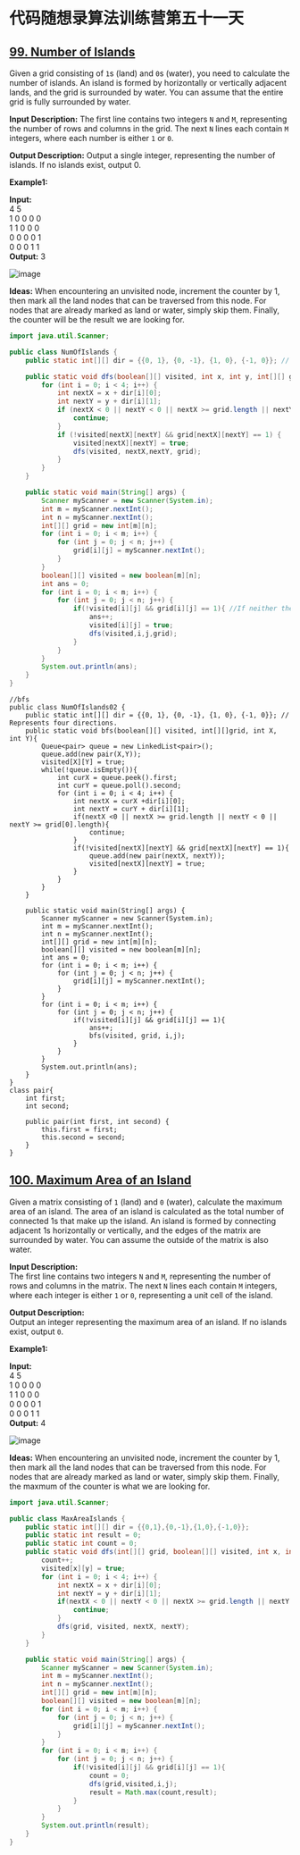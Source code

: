 # 代码随想录算法训练营第五十一天
## [99. Number of Islands](https://kamacoder.com/problempage.php?pid=1171)

Given a grid consisting of `1`s (land) and `0`s (water), you need to calculate the number of islands. An island is formed by horizontally or vertically adjacent lands, and the grid is surrounded by water. You can assume 
that the entire grid is fully surrounded by water.

**Input Description:**
The first line contains two integers `N` and `M`, representing the number of rows and columns in the grid.
The next `N` lines each contain `M` integers, where each number is either `1` or `0`.

**Output Description:**
Output a single integer, representing the number of islands. If no islands exist, output 0.

**Example1:**

**Input:** <br>
4 5<br>
1 0 0 0 0<br>
1 1 0 0 0<br>
0 0 0 0 1<br>
0 0 0 1 1<br>
**Output:** 3

![image](https://github.com/user-attachments/assets/c8418194-4aae-4275-93a6-2ebc773118dc)

**Ideas:** When encountering an unvisited node, increment the counter by 1, then mark all the land nodes that can be traversed from this node. For nodes that are already marked as land or water, simply skip them. 
Finally, the counter will be the result we are looking for.

```Java
import java.util.Scanner;

public class NumOfIslands {
    public static int[][] dir = {{0, 1}, {0, -1}, {1, 0}, {-1, 0}}; // Represents four directions.

    public static void dfs(boolean[][] visited, int x, int y, int[][] grid) {
        for (int i = 0; i < 4; i++) {
            int nextX = x + dir[i][0];
            int nextY = y + dir[i][1];
            if (nextX < 0 || nextY < 0 || nextX >= grid.length || nextY >= grid[0].length) {
                continue;
            }
            if (!visited[nextX][nextY] && grid[nextX][nextY] == 1) {
                visited[nextX][nextY] = true;
                dfs(visited, nextX,nextY, grid);
            }
        }
    }

    public static void main(String[] args) {
        Scanner myScanner = new Scanner(System.in);
        int m = myScanner.nextInt();
        int n = myScanner.nextInt();
        int[][] grid = new int[m][n];
        for (int i = 0; i < m; i++) {
            for (int j = 0; j < n; j++) {
                grid[i][j] = myScanner.nextInt();
            }
        }
        boolean[][] visited = new boolean[m][n];
        int ans = 0;
        for (int i = 0; i < m; i++) {
            for (int j = 0; j < n; j++) {
                if(!visited[i][j] && grid[i][j] == 1){ //If neither the land is marked or it's an ocean.
                    ans++;
                    visited[i][j] = true;
                    dfs(visited,i,j,grid);
                }
            }
        }
        System.out.println(ans);
    }
}
```

```
//bfs
public class NumOfIslands02 {
    public static int[][] dir = {{0, 1}, {0, -1}, {1, 0}, {-1, 0}}; // Represents four directions.
    public static void bfs(boolean[][] visited, int[][]grid, int X, int Y){
        Queue<pair> queue = new LinkedList<pair>();
        queue.add(new pair(X,Y));
        visited[X][Y] = true;
        while(!queue.isEmpty()){
            int curX = queue.peek().first;
            int curY = queue.poll().second;
            for (int i = 0; i < 4; i++) {
                int nextX = curX +dir[i][0];
                int nextY = curY + dir[i][1];
                if(nextX <0 || nextX >= grid.length || nextY < 0 || nextY >= grid[0].length){
                    continue;
                }
                if(!visited[nextX][nextY] && grid[nextX][nextY] == 1){
                    queue.add(new pair(nextX, nextY));
                    visited[nextX][nextY] = true;
                }
            }
        }
    }

    public static void main(String[] args) {
        Scanner myScanner = new Scanner(System.in);
        int m = myScanner.nextInt();
        int n = myScanner.nextInt();
        int[][] grid = new int[m][n];
        boolean[][] visited = new boolean[m][n];
        int ans = 0;
        for (int i = 0; i < m; i++) {
            for (int j = 0; j < n; j++) {
                grid[i][j] = myScanner.nextInt();
            }
        }
        for (int i = 0; i < m; i++) {
            for (int j = 0; j < n; j++) {
                if(!visited[i][j] && grid[i][j] == 1){
                    ans++;
                    bfs(visited, grid, i,j);
                }
            }
        }
        System.out.println(ans);
    }
}
class pair{
    int first;
    int second;

    public pair(int first, int second) {
        this.first = first;
        this.second = second;
    }
}
```

## [100. Maximum Area of an Island](https://kamacoder.com/problempage.php?pid=1172)

Given a matrix consisting of `1` (land) and `0` (water), calculate the maximum area of an island. The area of an island is calculated as the total number of connected 1s that make up the island. An island is formed 
by connecting adjacent 1s horizontally or vertically, and the edges of the matrix are surrounded by water. You can assume the outside of the matrix is also water.

**Input Description:** <br>
The first line contains two integers `N` and `M`, representing the number of rows and columns in the matrix. The next `N` lines each contain `M` integers, where each integer is either `1` or `0`, representing a unit 
cell of the island.

**Output Description:** <br>
Output an integer representing the maximum area of an island. If no islands exist, output `0`.

**Example1:**

**Input:** <br>
4 5<br>
1 0 0 0 0<br>
1 1 0 0 0<br>
0 0 0 0 1<br>
0 0 0 1 1<br>
**Output:** 4

![image](https://github.com/user-attachments/assets/c8418194-4aae-4275-93a6-2ebc773118dc)

**Ideas:** When encountering an unvisited node, increment the counter by 1, then mark all the land nodes that can be traversed from this node. For nodes that are already marked as land or water, simply skip them. 
Finally, the maxmum of the counter is what we are looking for.

```Java
import java.util.Scanner;

public class MaxAreaIslands {
    public static int[][] dir = {{0,1},{0,-1},{1,0},{-1,0}};
    public static int result = 0;
    public static int count = 0;
    public static void dfs(int[][] grid, boolean[][] visited, int x, int y){
        count++;
        visited[x][y] = true;
        for (int i = 0; i < 4; i++) {
            int nextX = x + dir[i][0];
            int nextY = y + dir[i][1];
            if(nextX < 0 || nextY < 0 || nextX >= grid.length || nextY >= grid[0].length ||grid[nextX][nextY] == 0 || visited[nextX][nextY]){
                continue;
            }
            dfs(grid, visited, nextX, nextY);
        }
    }

    public static void main(String[] args) {
        Scanner myScanner = new Scanner(System.in);
        int m = myScanner.nextInt();
        int n = myScanner.nextInt();
        int[][] grid = new int[m][n];
        boolean[][] visited = new boolean[m][n];
        for (int i = 0; i < m; i++) {
            for (int j = 0; j < n; j++) {
                grid[i][j] = myScanner.nextInt();
            }
        }
        for (int i = 0; i < m; i++) {
            for (int j = 0; j < n; j++) {
                if(!visited[i][j] && grid[i][j] == 1){
                    count = 0;
                    dfs(grid,visited,i,j);
                    result = Math.max(count,result);
                }
            }
        }
        System.out.println(result);
    }
}
```




















